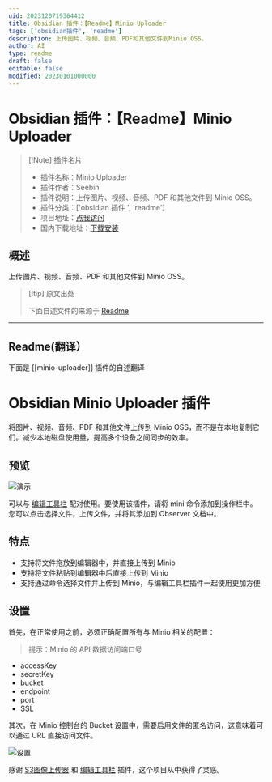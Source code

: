 ```yaml
---
uid: 2023120719364412
title: Obsidian 插件：【Readme】Minio Uploader
tags: ['obsidian插件', 'readme']
description: 上传图片、视频、音频、PDF和其他文件到Minio OSS。
author: AI
type: readme
draft: false
editable: false
modified: 20230101000000
---
```


# Obsidian 插件：【Readme】Minio Uploader

> [!Note] 插件名片
> - 插件名称：Minio Uploader
> - 插件作者：Seebin
> - 插件说明：上传图片、视频、音频、PDF 和其他文件到 Minio OSS。
> - 插件分类：['obsidian 插件 ', 'readme']
> - 项目地址：[点我访问](https://github.com/seebin/obsidian-minio-uploader-plugin)
> - 国内下载地址：[下载安装](https://pkmer.cn/products/plugin/pluginMarket/?minio-uploader)

## 概述

上传图片、视频、音频、PDF 和其他文件到 Minio OSS。

> [!tip] 原文出处
>
>下面自述文件的来源于 [Readme](https://ghproxy.net/https://raw.githubusercontent.com/seebin/obsidian-minio-uploader-plugin/master/README.md)
>

---

## Readme(翻译）

下面是 [[minio-uploader]] 插件的自述翻译

# Obsidian Minio Uploader 插件

将图片、视频、音频、PDF 和其他文件上传到 Minio OSS，而不是在本地复制它们。减少本地磁盘使用量，提高多个设备之间同步的效率。

## 预览

![演示](https://cdn.pkmer.cn/covers/minio-uploader_2_0.gif)

可以与 [编辑工具栏](https://github.com/PKM-er/obsidian-editing-toolbar) 配对使用。要使用该插件，请将 mini 命令添加到操作栏中。您可以点击选择文件，上传文件，并将其添加到 Observer 文档中。

## 特点

- 支持将文件拖放到编辑器中，并直接上传到 Minio
- 支持将文件粘贴到编辑器中后直接上传到 Minio
- 支持通过命令选择文件并上传到 Minio，与编辑工具栏插件一起使用更加方便

## 设置

首先，在正常使用之前，必须正确配置所有与 Minio 相关的配置：

>提示：Minio 的 API 数据访问端口号

- accessKey
- secretKey
- bucket
- endpoint
- port
- SSL

其次，在 Minio 控制台的 Bucket 设置中，需要启用文件的匿名访问，这意味着可以通过 URL 直接访问文件。

![设置](https://cdn.pkmer.cn/covers/minio-uploader_2_1.png!pkmer)

感谢 [S3图像上传器](https://github.com/jvsteiner/s3-image-uploader) 和 [编辑工具栏](https://github.com/PKM-er/obsidian-editing-toolbar) 插件，这个项目从中获得了灵感。
